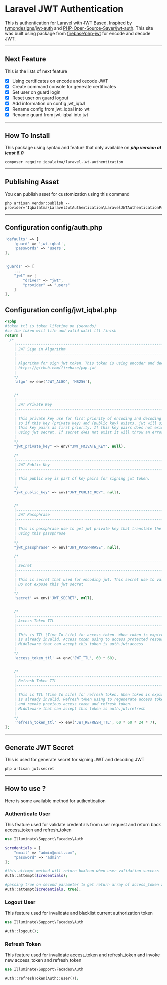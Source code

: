 # Laravel JWT Authentication

This is authentication for Laravel with JWT Based. Inspired by [tymondesigns/jwt-auth](https://github.com/tymondesigns/jwt-auth#documentation) and [PHP-Open-Source-Saver/jwt-auth](https://github.com/PHP-Open-Source-Saver/jwt-auth).
This site was built using package from [firebase/php-jwt](https://github.com/firebase/php-jwt) for encode and decode JWT.

***

## Next Feature
This is the lists of next feature
- [x] Using certificates on encode and decode JWT
- [x] Create command console for generate certificates
- [x] Set user on guard login
- [x] Reset user on guard logout
- [x] Add information on config jwt_iqbal
- [x] Rename config from jwt_iqbal into jwt
- [x] Rename guard from jwt-iqbal into jwt
***

## How To Install
This package using syntax and feature that only available on ***php version at least 8.0***

```shell
composer require iqbalatma/laravel-jwt-authentication
```

***

## Publishing Asset
You can publish asset for customization using this command

```shell
php artisan vendor:publish --provider='Iqbalatma\LaravelJwtAuthentication\LaravelJWTAuthenticationProvider'
```

***

## Configuration config/auth.php

```php
'defaults' => [
    'guard' => 'jwt-iqbal',
    'passwords' => 'users',
],


'guards' => [
    ...
    "jwt" => [
        "driver" => "jwt",
        "provider" => "users"
    ]
],
```

## Configuration config/jwt_iqbal.php
```php
<?php
#token ttl is token lifetime on (seconds)
#so the token will life and valid until ttl finish
return [
  /*
    |--------------------------------------------------------------------------
    | JWT Sign in Algorithm
    |--------------------------------------------------------------------------
    |
    | Algorithm for sign jwt token. This token is using encoder and decoder from
    | https://github.com/firebase/php-jwt
    |
    */
    'algo' => env('JWT_ALGO', 'HS256'),


    /*
    |--------------------------------------------------------------------------
    | JWT Private Key
    |--------------------------------------------------------------------------
    |
    | This private key use for first priority of encoding and decoding jwt (signing)
    | so if this key (private key) and (public key) exists, jwt will sign using
    | this key pairs as first priority. If this key pairs does not exist, sign jwt will
    | using jwt secret. If secret does not exist it will throw an error
    |
    */
    "jwt_private_key" => env("JWT_PRIVATE_KEY", null),

    /*
    |--------------------------------------------------------------------------
    | JWT Public Key
    |--------------------------------------------------------------------------
    |
    | This public key is part of key pairs for signing jwt token.
    |
    */
    "jwt_public_key" => env("JWT_PUBLIC_KEY", null),


    /*
    |--------------------------------------------------------------------------
    | JWT Passphrase
    |--------------------------------------------------------------------------
    |
    | This is passphrase use to get jwt private key that translate the key
    | using this passphrase
    |
    */
    "jwt_passphrase" => env("JWT_PASSPHRASE", null),

    /*
    |--------------------------------------------------------------------------
    | Secret
    |--------------------------------------------------------------------------
    |
    | This is secret that used for encoding jwt. This secret use to validate signature
    | Do not expose this jwt secret
    |
    */
    'secret' => env('JWT_SECRET', null),


    /*
    |--------------------------------------------------------------------------
    | Access Token TTL
    |--------------------------------------------------------------------------
    |
    | This is TTL (Time To Life) for access token. When token is expired, the token
    | is already invalid. Access token using to access protected resource.
    | Middleware that can accept this token is auth.jwt:access
    |
    */
    'access_token_ttl' => env('JWT_TTL', 60 * 60),


    /*
    |--------------------------------------------------------------------------
    | Refresh Token TTL
    |--------------------------------------------------------------------------
    |
    | This is TTL (Time To Life) for refresh token. When token is expired, the token
    | is already invalid. Refresh token using to regenerate access token and refresh token
    | and revoke previous access token and refresh token.
    | Middleware that can accept this token is auth.jwt:refresh
    |
    */
    'refresh_token_ttl' => env('JWT_REFRESH_TTL', 60 * 60 * 24 * 7),
];
```

***

## Generate JWT Secret
This is used for generate secret for signing JWT and decoding JWT
```shell
php artisan jwt:secret
```

***

## How to use ?
Here is some available method for authentication

### Authenticate User
This feature used for validate credentials from user request and return back access_token and refresh_token
```php
use Illuminate\Support\Facades\Auth;

$credentials = [
    "email" => "admin@mail.com",
    "password" => "admin"
];

#this attempt method will return boolean when user validation success
Auth::attempt($credentials);

#passing true on second parameter to get return array of access_token and refresh_token
Auth::attempt($credentials, true);
```

### Logout User
This feature used for invalidate and blacklist current authorization token
```php
use Illuminate\Support\Facades\Auth;

Auth::logout();
```

### Refresh Token
This feature used for invalidate access_token and refresh_token and invoke new access_token and refresh_token
```php
use Illuminate\Support\Facades\Auth;

Auth::refreshToken(Auth::user());
```




